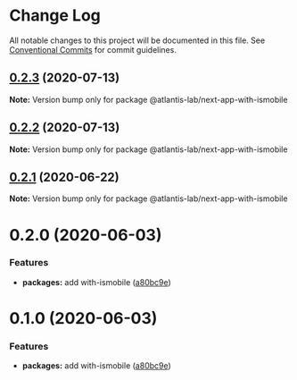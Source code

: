 # Change Log

All notable changes to this project will be documented in this file.
See [Conventional Commits](https://conventionalcommits.org) for commit guidelines.

## [0.2.3](https://github.com/Atlantis-Lab/nextjs/compare/@atlantis-lab/next-app-with-ismobile@0.2.2...@atlantis-lab/next-app-with-ismobile@0.2.3) (2020-07-13)

**Note:** Version bump only for package @atlantis-lab/next-app-with-ismobile





## [0.2.2](https://github.com/Atlantis-Lab/nextjs/compare/@atlantis-lab/next-app-with-ismobile@0.2.1...@atlantis-lab/next-app-with-ismobile@0.2.2) (2020-07-13)

**Note:** Version bump only for package @atlantis-lab/next-app-with-ismobile





## [0.2.1](https://github.com/Atlantis-Lab/nextjs/compare/@atlantis-lab/next-app-with-ismobile@0.2.0...@atlantis-lab/next-app-with-ismobile@0.2.1) (2020-06-22)

**Note:** Version bump only for package @atlantis-lab/next-app-with-ismobile





# 0.2.0 (2020-06-03)


### Features

* **packages:** add with-ismobile ([a80bc9e](https://github.com/Atlantis-Lab/nextjs/commit/a80bc9ef68d496a95539355833ced4856f925e93))





# 0.1.0 (2020-06-03)

### Features

- **packages:** add with-ismobile ([a80bc9e](https://github.com/Atlantis-Lab/nextjs/commit/a80bc9ef68d496a95539355833ced4856f925e93))
